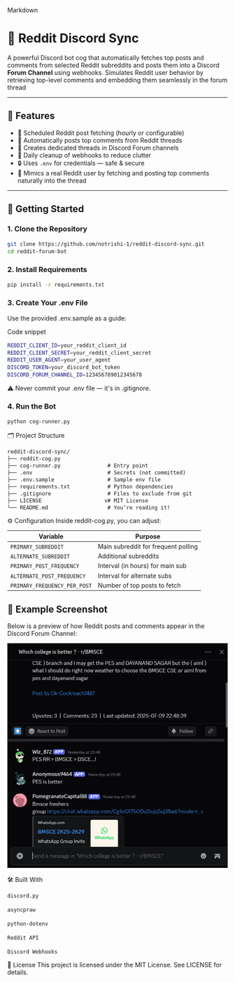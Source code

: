 Markdown

# 🤖 Reddit Discord Sync
A powerful Discord bot cog that automatically fetches top posts and comments from selected Reddit subreddits and posts them into a Discord **Forum Channel** using webhooks.
Simulates Reddit user behavior by retrieving top-level comments and embedding them seamlessly in the forum thread

---

## 📌 Features

- 🔄 Scheduled Reddit post fetching (hourly or configurable)
- 💬 Automatically posts top comments from Reddit threads
- 🧵 Creates dedicated threads in Discord Forum channels
- 🧹 Daily cleanup of webhooks to reduce clutter
- 🔒 Uses `.env` for credentials — safe & secure
- 🧠 Mimics a real Reddit user by fetching and posting top comments naturally into the thread

---

## 🚀 Getting Started

### 1. Clone the Repository

```bash
git clone https://github.com/notrishi-1/reddit-discord-sync.git
cd reddit-forum-bot
```
### 2. Install Requirements

```bash
pip install -r requirements.txt
```
### 3. Create Your .env File
Use the provided .env.sample as a guide:

Code snippet
```bash
REDDIT_CLIENT_ID=your_reddit_client_id
REDDIT_CLIENT_SECRET=your_reddit_client_secret
REDDIT_USER_AGENT=your_user_agent
DISCORD_TOKEN=your_discord_bot_token
DISCORD_FORUM_CHANNEL_ID=123456789012345678
```
⚠️ Never commit your .env file — it's in .gitignore.

### 4. Run the Bot
```bash
python cog-runner.py
```

🗂️ Project Structure
```
reddit-discord-sync/
├── reddit-cog.py
├── cog-runner.py               # Entry point
├── .env                        # Secrets (not committed)
├── .env.sample                 # Sample env file
├── requirements.txt            # Python dependencies
├── .gitignore                  # Files to exclude from git
├── LICENSE                    v# MIT License
└── README.md                   # You’re reading it!
```

⚙️ Configuration
Inside reddit-cog.py, you can adjust:

| Variable                     | Purpose                             |
| ---------------------------- | ----------------------------------- |
| `PRIMARY_SUBREDDIT`          | Main subreddit for frequent polling |
| `ALTERNATE_SUBREDDIT`        | Additional subreddits               |
| `PRIMARY_POST_FREQUENCY`     | Interval (in hours) for main sub    |
| `ALTERNATE_POST_FREQUENCY`   | Interval for alternate subs         |
| `PRIMARY_FREQUENCY_PER_POST` | Number of top posts to fetch        |


## 📸 Example Screenshot

Below is a preview of how Reddit posts and comments appear in the Discord Forum Channel:

![Reddit Forum Bot Preview](assets/preview.png)


🛠️ Built With
```
discord.py

asyncpraw

python-dotenv

Reddit API

Discord Webhooks
```

📄 License
This project is licensed under the MIT License. See LICENSE for details.
